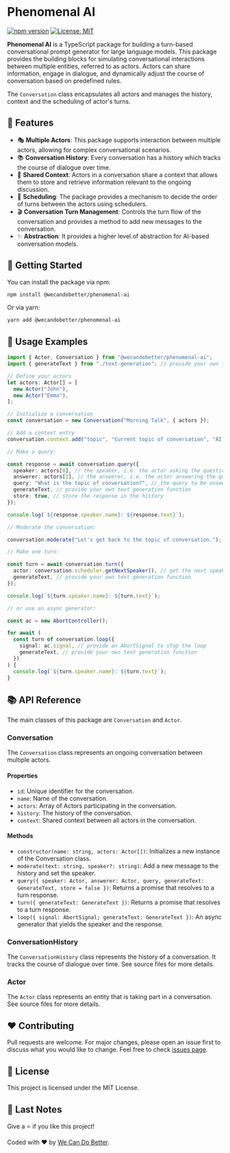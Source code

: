 # Phenomenal AI

[![npm version](https://badge.fury.io/js/%40wecandobetter%2Fphenomenal-ai.svg)](https://badge.fury.io/js/%40wecandobetter%2Fphenomenal-ai)
[![License: MIT](https://img.shields.io/badge/License-MIT-yellow.svg)](https://opensource.org/licenses/MIT)

**Phenomenal AI** is a TypeScript package for building a turn-based
conversational prompt generator for large language models. This package provides
the building blocks for simulating conversational interactions between multiple
entities, referred to as actors. Actors can share information, engage in
dialogue, and dynamically adjust the course of conversation based on predefined
rules.

The `Conversation` class encapsulates all actors and manages the history,
context and the scheduling of actor's turns.

## 📌 Features

- 🎭 **Multiple Actors**: This package supports interaction between multiple
  actors, allowing for complex conversational scenarios.
- 📚 **Conversation History**: Every conversation has a history which tracks the
  course of dialogue over time.
- 💾 **Shared Context**: Actors in a conversation share a context that allows
  them to store and retrieve information relevant to the ongoing discussion.
- 🔄 **Scheduling**: The package provides a mechanism to decide the order of
  turns between the actors using schedulers.
- 🎬 **Conversation Turn Management**: Controls the turn flow of the
  conversation and provides a method to add new messages to the conversation.
- ✨ **Abstraction**: It provides a higher level of abstraction for AI-based
  conversation models.

## 🏁 Getting Started

You can install the package via npm:

```bash
npm install @wecandobetter/phenomenal-ai
```

Or via yarn:

```bash
yarn add @wecandobetter/phenomenal-ai
```

## 🚀 Usage Examples

```typescript
import { Actor, Conversation } from "@wecandobetter/phenomenal-ai";
import { generateText } from "./text-generation"; // provide your own text generation function

// Define your actors
let actors: Actor[] = [
  new Actor("John"),
  new Actor("Emma"),
];

// Initialize a conversation
const conversation = new Conversation("Morning Talk", { actors });

// Add a context entry
conversation.context.add("topic", "Current topic of conversation", "AI Ethics");

// Make a query:

const response = await conversation.query({
  speaker: actors[0], // the speaker, i.e. the actor asking the question
  answerer: actors[1], // the answerer, i.e. the actor answering the question
  query: "What is the topic of conversation?", // the query to be answered
  generateText, // provide your own text generation function
  store: true, // store the response in the history
});

console.log(`${response.speaker.name}: ${response.text}`);

// Moderate the conversation:

conversation.moderate("Let's get back to the topic of conversation.");

// Make one turn:

const turn = await conversation.turn({
  actor: conversation.scheduler.getNextSpeaker(), // get the next speaker from the scheduler
  generateText, // provide your own text generation function
});

console.log(`${turn.speaker.name}: ${turn.text}`);

// or use an async generator:

const ac = new AbortController();

for await (
  const turn of conversation.loop({
    signal: ac.signal, // provide an AbortSignal to stop the loop
    generateText, // provide your own text generation function
  })
) {
  console.log(`${turn.speaker.name}: ${turn.text}`);
}
```

## 📚 API Reference

The main classes of this package are `Conversation` and `Actor`.

### Conversation

The `Conversation` class represents an ongoing conversation between multiple
actors.

#### Properties

- `id`: Unique identifier for the conversation.
- `name`: Name of the conversation.
- `actors`: Array of Actors participating in the conversation.
- `history`: The history of the conversation.
- `context`: Shared context between all actors in the conversation.

#### Methods

- `constructor(name: string, actors: Actor[])`: Initializes a new instance of
  the Conversation class.
- `moderate(text: string, speaker?: string)`: Add a new message to the history
  and set the speaker.
- `query({ speaker: Actor, answerer: Actor, query, generateText: GenerateText, store = false })`:
  Returns a promise that resolves to a turn response.
- `turn({ generateText: GenerateText })`: Returns a promise that resolves to a
  turn response.
- `loop({ signal: AbortSignal; generateText: GenerateText })`: An async
  generator that yields the speaker and the response.

### ConversationHistory

The `ConversationHistory` class represents the history of a conversation. It
tracks the course of dialogue over time. See source files for more details.

### Actor

The `Actor` class represents an entity that is taking part in a conversation.
See source files for more details.

## ❤️ Contributing

Pull requests are welcome. For major changes, please open an issue first to
discuss what you would like to change. Feel free to check
[issues page](https://github.com/wecandobetter/phenomenal-ai/issues).

## 📜 License

This project is licensed under the MIT License.

## 🙏 Last Notes

Give a ⭐️ if you like this project!

Coded with ❤️ by [We Can Do Better](https://wcdb.life).
